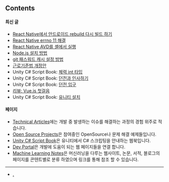 ## Contents

#### 최신 글

- [React Native에서 안드로이드 rebuild 다시 빌드 하기](./technical_articles/react_native/rebuild_android.md)
- [React Native errno 11 해결](./technical_articles/react_native/resolve_errno_11.md)
- [React Native AVD를 셸에서 실행](./technical_articles/react_native/execution_avd.md)
- [Node.js 설치 방법](./technical_articles/nodejs/nodejs_installation.md)
- [git 패스워드 캐시 설정 방법](./technical_articles/git/setup_git_password_cache.md)
- [근로기준법 개정안](./technical_articles/project_managements/labor_standard_act.md)
- Unity C# Script Book: [체력 int 타입](./technical_articles/unity_csharp_script_book/int_type/index.md)
- Unity C# Script Book: [던전과 인사하기](./technical_articles/unity_csharp_script_book/hello_dungeon/index.md)
- Unity C# Script Book: [던전 입구](./technical_articles/unity_csharp_script_book/entrance_dungeon/index.md)
- [리뷰: Vue.js 첫걸음](./technical_articles/vue/vue_js_first_step.md)
- Unity C# Script Book: [유니티 설치](./technical_articles/unity_csharp_script_book/install/index.md)

#### 페이지

- [Technical Articles](./technical_articles/index.md)에는 개발 중 발생하는 이슈를 해결하는 과정의 경험 위주로 적습니다.
- [Open Source Projects](./opensource_projects/index.md)은 참여중인 OpenSource나 문제 해결 예제들입니다.
- [Unity C# Script Book](technical_articles/unity_csharp_script_book/index.md)은 유니티에서 C# 스크립팅을 안내하는 웹북입니다.
- [Dev Portal](dev_portal/index.md)은 개발에 도움이 되는 웹 페이지들을 연결 합니다.
- [Machine Learning Notes](./machine_learning_notes/index.md)은 머신러닝을 다루는 웹사이트, 논문, 서적, 블로그의 페이지를 콘텐트별로 분류 하였으며 링크를 통해 참조 할 수 있습니다.


---

- [.](./medical_information_systems/index.md)



